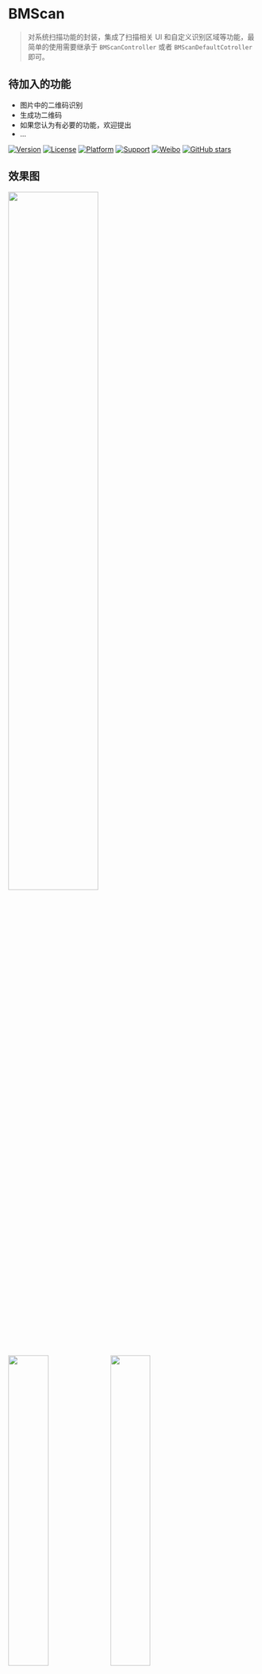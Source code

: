 # BMScan
> 对系统扫描功能的封装，集成了扫描相关 UI 和自定义识别区域等功能，最简单的使用需要继承于 `BMScanController` 或者 `BMScanDefaultCotroller`即可。     

## 待加入的功能
- 图片中的二维码识别
- 生成功二维码
- 如果您认为有必要的功能，欢迎提出
- ...

 
[![Version](https://img.shields.io/cocoapods/v/BMScan.svg?style=flat)](http://cocoapods.org/pods/SMCustomViewXIB) 
[![License](https://img.shields.io/cocoapods/l/SMCustomViewXIB.svg?style=flat)](http://cocoapods.org/pods/SMCustomViewXIB) 
[![Platform](https://img.shields.io/cocoapods/p/SMCustomViewXIB.svg?style=flat)](http://cocoapods.org/pods/BMScan) 
[![Support](https://img.shields.io/badge/support-iOS%208%2B%20-blue.svg?style=flat)](https://www.apple.com/nl/ios/) 
[![Weibo](https://img.shields.io/badge/Sina微博-@梁大红-yellow.svg?style=flat)](http://weibo.com/liangdahong) 
[![GitHub stars](https://img.shields.io/github/stars/asiosldh/BMScan.svg)](https://github.com/asiosldh/BMScan/stargazers)

## 效果图 
<img src="image/6.gif" width="60%">
<img src="image/1.jpeg" width="40%">
<img src="image/2.jpg"  width="40%">
<img src="image/3.jpeg" width="40%">
<img src="image/4.jpg"  width="40%">
<img src="image/5.jpg"  width="40%">
>其中`半透明区域颜色`，`扫描区域尺寸和位置`，`扫描区域4脚的颜色`，`扫描线条的颜色和样式`均可以自定义。

## CocoaPods
CocoaPods is the recommended way to add BMScan to your project.
Add a pod entry for BMScan to your Podfile.

```Ruby
pod 'BMScan', '~> 0.1.5'
```		
Second, install BMScan into your project:

```Ruby
pod install
```

## 使用说明
###说明

###API说明
#### 扫描到内容时
```c
/**
 扫描到内容时回调
 */
- (void)scanCaptureWithValueString:(NSString *)valueString NS_REQUIRES_SUPER;
```
#### 扫描控制
```c
/**
 开始扫描
 */
- (void)startScanning NS_REQUIRES_SUPER;

/**
 结束扫描
 */
- (void)closureScanning NS_REQUIRES_SUPER;
```

#### 自定义透明扫描区域
```c
/**
 扫描区域 X 值
 */
- (CGFloat)areaX;

/**
 扫描区域 Y 值
 */
- (CGFloat)areaY;

/**
 扫描区域 Width 值
 */
- (CGFloat)areaWidth;

/**
 扫描区域 Height 值
 */
- (CGFloat)areaXHeight;
```

#### 标题距扫描区域的距离
```c
/**
 标题距扫描区域的距离
 */
- (CGFloat)areaTitleDistanceHeight;
```

#### 非扫描区域的颜色（半透明区域）
```c
/**
 非扫描区域的颜色
 */
- (UIColor *)areaColor;
```

#### 4个拐脚的颜色
```c
/**
 脚颜色
 */
- (UIColor *)feetColor;
```

#### 4个拐脚的颜色分别自定义
```c
/**
 左上脚颜色
 */
- (UIColor *)leftTopColor;

/**
 左下脚颜色
 */
- (UIColor *)leftBottonColor;

/**
 右上脚颜色
 */
- (UIColor *)rightTop;

/**
 右下脚颜色
 */
- (UIColor *)rightBotton;
```

#### 扫描线颜色
```c
/**
 扫描线条颜色

 @param scanController 扫描控制器
 @return 颜色值
 */
- (UIColor *)scanfLinInscanController:(BMScanController *)scanController;
```

#### 扫描条动画
```c
/**
 扫描线条动画
 */
- (BMScanLinViewAnimation)scanLinViewAnimation;
```

#### 扫描条类型
```c
/**
 扫描线条类型
 */
- (BMScanLin)scanLin;
```

#### 可识别区域
##### 设置可识别区域

>如果继承于`BMScanDefaultCotroller`不需要考虑，内部会由扫描区域来确定`可识别区域`,如果有特殊要求可才重写如下方法

```c
/**
 设置可以识别区域
 */
- (CGRect)rectOfInterest;
```

##### 刷新可识区域

```c
/**
 刷新可识区域
 */
- (void)updateRectOfInterest;
```

##### 刷新扫描UI
```c
/**
 刷新扫描UI
 */
- (void)updateScanUI;
```

### 方法预览
- [cocoapods在线文档](http://cocoadocs.org/docsets/BMScan/0.1.3/)

## Contacts
> 项目中示例代码暂未处理，只是简单的实现了部分演示，感谢[Color-Picker-for-iOS](https://github.com/hayashi311/Color-Picker-for-iOS)

##### Sina : [@梁大红](http://weibo.com/3205872327)
##### blog : [@idhong](http://idhong.com)
##### 有任何问题可与我联系

## License
BMScan is released under the [MIT license](LICENSE). 
